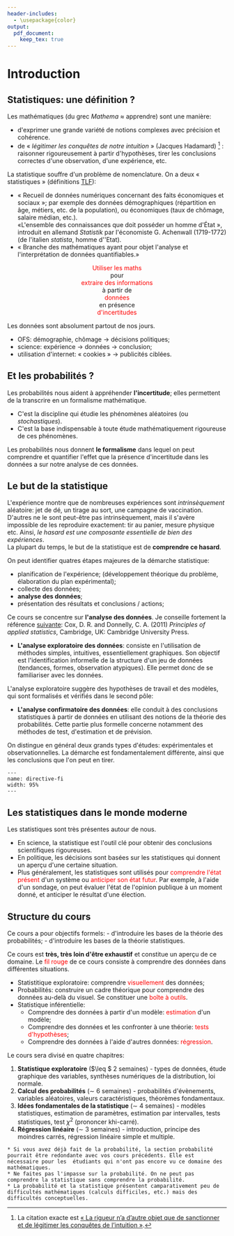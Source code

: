 ```yaml
---
header-includes:
  - \usepackage{color}
output:
  pdf_document:
    keep_tex: true
---
```


# Introduction

## Statistiques: une définition ?

Les mathématiques (du grec *Mathema* $\approx$ apprendre) sont une manière:

- d'exprimer une grande variété de notions complexes avec précision et cohérence.
- de « *légitimer les conquêtes de notre intuition* » (Jacques Hadamard)
        [^citationHadamard]
        : raisonner rigoureusement à partir d'hypothèses, tirer les conclusions correctes d'une observation, d'une expérience, etc.

[^citationHadamard]: La citation exacte est [« La rigueur n’a d’autre objet que de sanctionner et de légitimer les conquêtes de l’intuition »](http://idm-old.math.cnrs.fr/Jacques-Hadamard-passeur.html).

La statistique souffre d'un problème de nomenclature. On a deux « statistiques » (définitions [TLF](http://stella.atilf.fr/Dendien/scripts/tlfiv5/visusel.exe?12;s=467953305;r=1;nat=;sol=1;)):
- « Recueil de données numériques concernant des faits économiques et sociaux »; par exemple des données démographiques (répartition en âge, métiers, etc. de la population), ou économiques (taux de chômage, salaire médian, etc.).  
    «L'ensemble des connaissances que doit posséder un homme d'État », introduit en allemand *Statistik* par l'économiste G. Achenwall (1719-1772) (de l'italien *statista*, homme d'\'Etat).
- « Branche des mathématiques ayant pour objet l'analyse et l'interprétation de données quantifiables.»



<p style="text-align:center">
    <font color="red">Utiliser les maths</font> <br> pour <br> <font color="red">extraire des informations</font> <br> à partir de <br> <font color="red">données</font> <br> en présence <br> <font color="red">d'incertitudes</font> <br>
</p>

Les données sont absolument partout de nos jours.
- OFS: démographie, chômage $\rightarrow$ décisions politiques;
- science: expérience $\rightarrow$ données $\rightarrow$ conclusion;
- utilisation d'internet: « cookies » $\rightarrow$ publicités ciblées.

## Et les probabilités ?

Les probabilités nous aident à appréhender **l'incertitude**; elles permettent de la transcrire en un formalisme mathématique.
- C'est la discipline qui étudie les phénomènes aléatoires (ou *stochastiques*).
- C'est la base indispensable à toute étude mathématiquement rigoureuse de ces phénomènes.

Les probabilités nous donnent **le formalisme** dans lequel on peut comprendre et quantifier l'effet que la présence d'incertitude dans les données a sur notre analyse de ces données.

## Le but de la statistique

L'expérience montre que de nombreuses expériences sont *intrinsèquement* aléatoire: jet de dé, un tirage au sort, une campagne de vaccination.  
D'autres ne le sont peut-être pas intrinsèquement, mais il s'avère impossible de les reproduire exactement: tir au panier, mesure physique etc. Ainsi, *le hasard est une composante essentielle de bien des expériences*.  
La plupart du temps, le but de la statistique est de **comprendre ce hasard**.  

On peut identifier quatres étapes majeures de la démarche statistique:
- planification de l'expérience; (développement théorique du problème, élaboration du plan expérimental);
- collecte des données;
- **analyse des données**;
- présentation des résultats et conclusions / actions;


Ce cours se concentre sur **l'analyse des données**. 
Je conseille fortement la référence [suivante](https://swisscovery.slsp.ch/permalink/41SLSP_NETWORK/1ufb5t2/alma991170199983205501): Cox, D. R.  and Donnelly, C. A. (2011) *Principles of applied statistics*, Cambridge, UK: Cambridge University Press.

- **L'analyse exploratoire des données**: consiste en l'utilisation de méthodes simples, intuitives, essentiellement graphiques. Son objectif est l'identification informelle de la structure d'un jeu de données (tendances, formes, observation atypiques). Elle permet donc de se familiariser avec les données.

L'analyse exploratoire suggère des hypothèses de travail et des modèles, qui sont formalisés et vérifiés dans le second pôle: 
- **L'analyse confirmatoire des données**: elle conduit à des conclusions statistiques à partir de données en utilisant des notions de la théorie des probabilités. Cette partie plus formelle concerne notamment des méthodes de test, d'estimation et de prévision.  

On distingue en général deux grands types d'études: expérimentales et observationnelles. La démarche est fondamentalement différente, ainsi que les conclusions que l'on peut en tirer.  

```{figure} table.svg
---
name: directive-fi
width: 95%
---
```
## Les statistiques dans le monde moderne

Les statistiques sont très présentes autour de nous.
- En science, la statistique est l'outil clé pour obtenir des conclusions scientifiques rigoureuses.
- En politique, les décisions sont basées sur les statistiques qui donnent un aperçu d'une certaine situation.
- Plus généralement, les statistiques sont utilisés pour <font color="red">comprendre l'état présent</font> d'un système ou <font color="red">anticiper son état futur</font>. Par exemple, à l'aide d'un sondage, on peut évaluer l'état de l'opinion publique à un moment donné, et anticiper le résultat d'une élection.

## Structure du cours

Ce cours a pour objectifs formels:
    - d'introduire les bases de la théorie des probabilités;
    - d'introduire les bases de la théorie statistiques.
    
Ce cours est **très, très loin d'être exhaustif** et constitue un aperçu de ce domaine.
Le <font color="red">fil rouge</font> de ce cours consiste à comprendre des données dans différentes situations.
- Statistitique exploratoire: comprendre <font color="red">visuellement</font> des données;
- Probabilités: construire un cadre théorique pour comprendre des données au-delà du visuel. Se constituer une <font color="red">boîte à outils</font>.
- Statistique inférentielle: 
    * Comprendre des données à partir d'un modèle: <font color="red">estimation</font> d'un modèle;
    * Comprendre des données et les confronter à une théorie: <font color="red">tests d'hypothèses</font>;
    * Comprendre des données à l'aide d'autres données: <font color="red">régression</font>. 

Le cours sera divisé en quatre chapitres:
1. **Statistique exploratoire** ($\leq $ 2 semaines) - types de données, étude graphique des variables, synthèses numériques de la distribution, loi normale.
1. **Calcul des probabilités** ($\sim$ 6 semaines) - probabilités d'évènements, variables aléatoires, valeurs caractéristiques, théorèmes fondamentaux.
1. **Idées fondamentales de la statistique** ($\sim$ 4 semaines) - modèles statistiques, estimation de paramètres, estimation par intervalles, tests statistiques, test $\chi^2$ (prononcer khi-carré).
1. **Régression linéaire** ($\sim$ 3 semaines) - introduction, principe des moindres carrés, régression linéaire simple et multiple.

````{admonition} Remarque
* Si vous avez déjà fait de la probabilité, la section probabilité pourrait être redondante avec vos cours précédents. Elle est nécessaire pour les  étudiants qui n'ont pas encore vu ce domaine des mathématiques.
* Ne faites pas l'impasse sur la probabilité. On ne peut pas comprendre la statistique sans comprendre la probabilité.        
* La probabilité et la statistique présentent camparativement peu de difficultés mathématiques (calculs difficiles, etc.) mais des difficultés conceptuelles.
````
